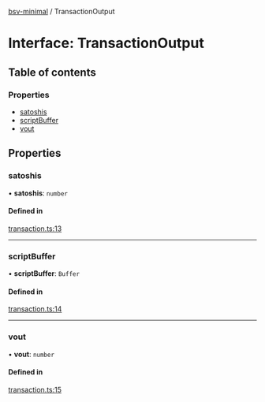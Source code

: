 [bsv-minimal](../README.md) / TransactionOutput

# Interface: TransactionOutput

## Table of contents

### Properties

- [satoshis](TransactionOutput.md#satoshis)
- [scriptBuffer](TransactionOutput.md#scriptbuffer)
- [vout](TransactionOutput.md#vout)

## Properties

### satoshis

• **satoshis**: `number`

#### Defined in

[transaction.ts:13](https://github.com/andrewrjohn/bsv-minimal/blob/8531650/src/transaction.ts#L13)

___

### scriptBuffer

• **scriptBuffer**: `Buffer`

#### Defined in

[transaction.ts:14](https://github.com/andrewrjohn/bsv-minimal/blob/8531650/src/transaction.ts#L14)

___

### vout

• **vout**: `number`

#### Defined in

[transaction.ts:15](https://github.com/andrewrjohn/bsv-minimal/blob/8531650/src/transaction.ts#L15)
